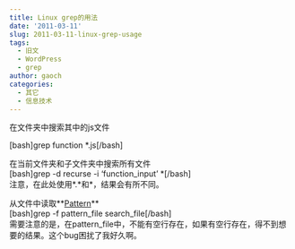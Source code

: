 ```yaml
---
title: Linux grep的用法
date: '2011-03-11'
slug: 2011-03-11-linux-grep-usage
tags:
  - 旧文
  - WordPress
  - grep
author: gaoch
categories:
  - 其它
  - 信息技术
---
```



<div align="left">

在文件夹中搜索其中的js文件  

</div>

\[bash\]grep function \*.js\[/bash\]

在当前文件夹和子文件夹中搜索所有文件  
\[bash\]grep -d recurse -i ‘function\_input’ \*\[/bash\]  
注意，在此处使用\*.\*和\*，结果会有所不同。

从文件中读取**<u>Pattern</u>**  
\[bash\]grep -f pattern\_file search\_file\[/bash\]  
需要注意的是，在pattern\_file中，不能有空行存在，如果有空行存在，得不到想要的结果。这个bug困扰了我好久啊。
